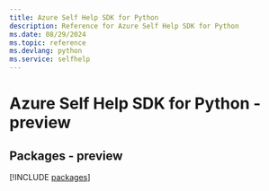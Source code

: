 ```yaml
---
title: Azure Self Help SDK for Python
description: Reference for Azure Self Help SDK for Python
ms.date: 08/29/2024
ms.topic: reference
ms.devlang: python
ms.service: selfhelp
---
```

# Azure Self Help SDK for Python - preview
## Packages - preview
[!INCLUDE [packages](self-help-index.md)]